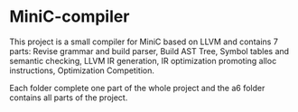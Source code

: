 # MiniC-compiler

This project is a small compiler for MiniC based on LLVM and contains 7 parts: 
Revise grammar and build parser, Build AST Tree, Symbol tables and semantic checking, LLVM
IR generation, IR optimization promoting alloc instructions, Optimization Competition.

Each folder complete one part of the whole project and the a6 folder contains all parts of the project.
